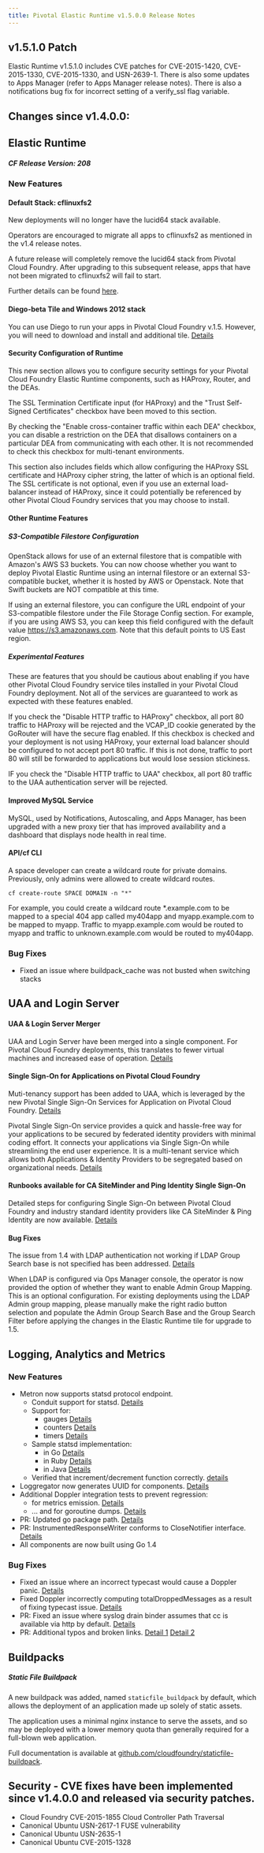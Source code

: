 ```yaml
---
title: Pivotal Elastic Runtime v1.5.0.0 Release Notes
---
```


## v1.5.1.0 Patch

Elastic Runtime v1.5.1.0 includes CVE patches for CVE-2015-1420, CVE-2015-1330, CVE-2015-1330, and USN-2639-1. There is also some updates to Apps Manager (refer to Apps Manager release notes). There is also a notifications bug fix for incorrect setting of a verify_ssl flag variable.

## Changes since v1.4.0.0:

## Elastic Runtime

##### CF Release Version: 208

### New Features

#### Default Stack: cflinuxfs2

New deployments will no longer have the lucid64 stack available.

Operators are encouraged to migrate all apps to cflinuxfs2 as mentioned in the v1.4 release notes.

A future release will completely remove the lucid64 stack from Pivotal Cloud Foundry. After upgrading to this subsequent release, apps that have not been migrated to cflinuxfs2 will fail to start.

Further details can be found [here](https://support.pivotal.io/hc/en-us/articles/205751277-New-cflinuxfs2-Stack).

#### Diego-beta Tile and Windows 2012 stack

You can use Diego to run your apps in Pivotal Cloud Foundry v.1.5. However, you will need to download and install and additional tile. [Details](../../opsguide/diego-beta.html)

#### Security Configuration of Runtime

This new section allows you to configure security settings for your Pivotal Cloud Foundry Elastic Runtime components, such as HAProxy, Router, and the DEAs.

The SSL Termination Certificate input (for HAProxy) and the "Trust Self-Signed Certificates" checkbox have been moved to this section.

By checking the "Enable cross-container traffic within each DEA" checkbox, you can disable a restriction on the DEA that disallows containers on a particular DEA from communicating with each other.  It is not recommended to check this checkbox for multi-tenant environments.

This section also includes fields which allow configuring the HAProxy SSL certificate and HAProxy cipher string, the latter of which is an optional field. The SSL certificate is not optional, even if you use an external load-balancer instead of HAProxy, since it could potentially be referenced by other Pivotal Cloud Foundry services that you may choose to install.

#### Other Runtime Features

##### S3-Compatible Filestore Configuration

OpenStack allows for use of an external filestore that is compatible with Amazon's AWS S3 buckets. You can now choose whether you want to deploy Pivotal Elastic Runtime using an internal filestore or an external S3-compatible bucket, whether it is hosted by AWS or Openstack. Note that Swift buckets are NOT compatible at this time.

If using an external filestore, you can configure the URL endpoint of your S3-compatible filestore under the File Storage Config section. For example, if you are using AWS S3, you can keep this field configured with the default value https://s3.amazonaws.com. Note that this default points to US East region.

##### Experimental Features

These are features that you should be cautious about enabling if you have other Pivotal Cloud Foundry service tiles installed in your Pivotal Cloud Foundry deployment. Not all of the services are guaranteed to work as expected with these features enabled.

If you check the "Disable HTTP traffic to HAProxy" checkbox, all port 80 traffic to HAProxy will be rejected and the VCAP_ID cookie generated by the GoRouter will have the secure flag enabled. If this checkbox is checked and your deployment is not using HAProxy, your external load balancer should be configured to not accept port 80 traffic. If this is not done, traffic to port 80 will still be forwarded to applications but would lose session stickiness.

IF you check the "Disable HTTP traffic to UAA" checkbox, all port 80 traffic to the UAA authentication server will be rejected.

#### Improved MySQL Service
MySQL, used by Notifications, Autoscaling, and Apps Manager, has been upgraded with a new proxy tier that has improved availability and a dashboard that displays node health in real time.

#### API/cf CLI

A space developer can create a wildcard route for private domains. Previously, only admins were allowed to create wildcard routes.

`cf create-route SPACE DOMAIN -n "*"`

For example, you could create a wildcard route *.example.com to be mapped to a special 404 app called my404app and myapp.example.com to be mapped to myapp.
Traffic to myapp.example.com would be routed to myapp and traffic to unknown.example.com would be routed to my404app.

### Bug Fixes
* Fixed an issue where buildpack_cache was not busted when switching stacks

## UAA and Login Server
#### UAA & Login Server Merger
UAA and Login Server have been merged into a single component. For Pivotal Cloud Foundry deployments, this translates to fewer virtual machines and increased ease of operation. [Details](https://github.com/cloudfoundry/uaa/releases/tag/2.0.0)

#### Single Sign-On for Applications on Pivotal Cloud Foundry
Muti-tenancy support has been added to UAA, which is leveraged by the new Pivotal Single Sign-On Services for Application on Pivotal Cloud Foundry. [Details](https://github.com/cloudfoundry/uaa/releases/tag/2.1.0)

Pivotal Single Sign-On service provides a quick and hassle-free way for your applications to be secured by federated identity providers with minimal coding effort. It connects your applications via Single Sign-On while streamlining the end user experience. It is a multi-tenant service which allows both Applications & Identity Providers to be segregated based on organizational needs. [Details](../../../p-identity/index.html)

#### Runbooks available for CA SiteMinder and Ping Identity Single Sign-On
Detailed steps for configuring Single Sign-On between Pivotal Cloud Foundry and industry standard identity providers like CA SiteMinder & Ping Identity are now available. [Details](../../opsguide/sso.html#configure-identity-provider)

#### Bug Fixes
The issue from 1.4 with LDAP authentication not working if LDAP Group Search base is not specified has been addressed.
[Details](../p1-v1.4/runtime_ki_1_4.html)

When LDAP is configured via Ops Manager console, the operator is now provided the option of whether they want to enable Admin Group Mapping. This is an optional configuration.
For existing deployments using the LDAP Admin group mapping, please manually make the right radio button selection and populate the Admin Group Search Base and the Group Search Filter before applying the changes in the Elastic Runtime tile for upgrade to 1.5.

## Logging, Analytics and Metrics

### New Features
* Metron now supports statsd protocol endpoint.
  * Conduit support for statsd. [Details](https://www.pivotaltracker.com/story/show/74358484)
  * Support for:
    * gauges [Details](https://www.pivotaltracker.com/story/show/91452210)
    * counters [Details](https://www.pivotaltracker.com/story/show/91450340)
    * timers [Details](https://www.pivotaltracker.com/story/show/91452204)
  * Sample statsd implementation:
    * in Go [Details](https://www.pivotaltracker.com/story/show/91449852)
    * in Ruby [Details](https://www.pivotaltracker.com/story/show/91449874)
    * in Java [Details](https://www.pivotaltracker.com/story/show/91450916)
  * Verified that increment/decrement function correctly. [details](https://www.pivotaltracker.com/story/show/91697848)
* Loggregator now generates UUID for components. [Details](https://www.pivotaltracker.com/story/show/91691260)
* Additional Doppler integration tests to prevent regression:
  * for metrics emission. [Details](https://www.pivotaltracker.com/story/show/89116544)
  * ... and for goroutine dumps. [Details](https://www.pivotaltracker.com/story/show/89069346)
* PR: Updated go package path. [Details](https://www.pivotaltracker.com/story/show/90392586)
* PR: InstrumentedResponseWriter conforms to CloseNotifier interface. [Details](https://www.pivotaltracker.com/story/show/91151056)
* All components are now built using Go 1.4

### Bug Fixes
* Fixed an issue where an incorrect typecast would cause a Doppler panic. [Details](https://www.pivotaltracker.com/story/show/91277702)
* Fixed Doppler incorrectly computing totalDroppedMessages as a result of fixing typecast issue.  [Details](https://www.pivotaltracker.com/story/show/91862858)
* PR: Fixed an issue where syslog drain binder assumes that cc is available via http by default.  [Details](https://www.pivotaltracker.com/story/show/89053898)
* PR: Additional typos and broken links. [Detail 1](https://www.pivotaltracker.com/story/show/90569414) [Detail 2](https://www.pivotaltracker.com/story/show/91918380)

## Buildpacks

##### Static File Buildpack

A new buildpack was added, named `staticfile_buildpack` by default,
which allows the deployment of an application made up solely of static
assets.

The application uses a minimal nginx instance to serve the assets, and
so may be deployed with a lower memory quota than generally required
for a full-blown web application.

Full documentation is available at
[github.com/cloudfoundry/staticfile-buildpack](https://github.com/cloudfoundry/staticfile-buildpack).

## Security - CVE fixes have been implemented since v1.4.0.0 and released via security patches.

* Cloud Foundry CVE-2015-1855 Cloud Controller Path Traversal
* Canonical Ubuntu USN-2617-1 FUSE vulnerability
* Canonical Ubuntu USN-2635-1
* Canonical Ubuntu CVE-2015-1328

